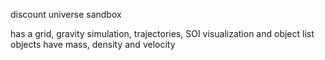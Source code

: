 discount universe sandbox

has a grid, gravity simulation, trajectories, SOI visualization and object list
objects have mass, density and velocity
